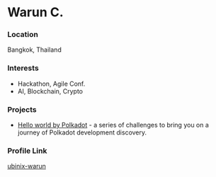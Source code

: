 # Warun C. 

### Location

Bangkok, Thailand

### Interests

- Hackathon, Agile Conf.
- AI, Blockchain, Crypto

### Projects

- [Hello world by Polkadot](https://github.com/ubinix-warun/hello-world-by-polkadot) - a series of challenges to bring you on a journey of Polkadot development discovery.

### Profile Link

[ubinix-warun](https://github.com/ubinix-warun)
